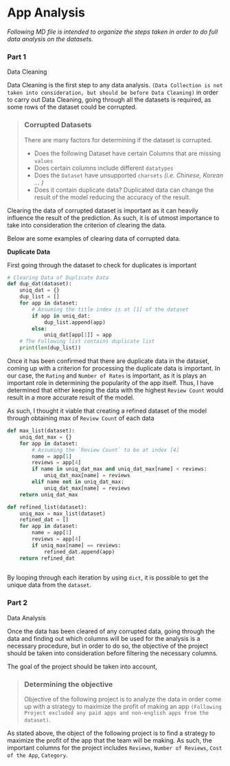# App Analysis

*Following MD file is intended to organize the steps taken in order to do full data analysis on the datasets.*

### Part 1

Data Cleaning

Data Cleaning is the first step to any data analysis. `(Data Collection is not taken into consideration, but should be before Data Cleaning)` in order to carry out Data Cleaning, going through all the datasets is required, as some rows of the dataset could be corrupted. 

> ### Corrupted Datasets
>
> There are many factors for determining if the dataset is corrupted.
>
> - Does the following Dataset have certain Columns that are missing `values`
> - Does certain columns include different `datatypes` 
> - Does the `Dataset` have unsupported `charsets` _(i.e. Chinese, Korean ... )_ 
> - Does it contain duplicate data? Duplicated data can change the result of the model reducing the accuracy of the result.

Clearing the data of corrupted dataset is important as it can heavily influence the result of the prediction. As such, it is of utmost importance to take into consideration the criterion of clearing the data. 

Below are some examples of clearing data of corrupted data.

**Duplicate Data**

First going through the dataset to check for duplicates is important

```python
# Clearing Data of Duplicate Data
def dup_dat(dataset):
    uniq_dat = {}
    dup_list = []
    for app in dataset:
        # Assuming the title index is at [1] of the dataset
        if app in uniq_dat:
            dup_list.append(app)
        else:
            uniq_dat[app[1]] = app
    # The Following list contains duplicate list
    print(len(dup_list))
```

Once it has been confirmed that there are duplicate data in the dataset, coming up with a criterion for processing the duplicate data is important. In our case, the `Rating` and `Number of Rates` is important, as it is plays an important role in determining the popularity of the app itself. Thus, I have determined that either keeping the data with the highest `Review Count` would result in a more accurate result of the model.

As such, I thought it viable that creating a refined dataset of the model through obtaining max of `Review Count` of each data

``` python
def max_list(dataset):
    uniq_dat_max = {}
    for app in dataset:
        # Assuming the `Review Count` to be at index [4]
        name = app[1]
        reviews = app[4]
        if name in uniq_dat_max and uniq_dat_max[name] < reviews:
            uniq_dat_max[name] = reviews
        elif name not in uniq_dat_max:
            uniq_dat_max[name] = reviews
    return uniq_dat_max

def refined_list(dataset):
    uniq_max = max_list(dataset)
    refined_dat = []
    for app in dataset:
        name = app[1]
        reviews = app[4]
        if uniq_max[name] == reviews:
            refined_dat.append(app)
	return refined_dat
            
```

By looping through each iteration by using `dict`, it is possible to get the unique data from the `dataset`.

### Part 2

Data Analysis

Once the data has been cleared of any corrupted data, going through the data and finding out which columns will be used for the analysis is a necessary procedure, but in order to do so, the objective of the project should be taken into consideration before filtering the necessary columns. 

The goal of the project should be taken into account, 

> ### Determining the objective
>
> Objective of the following project is to analyze the data in order come up with a strategy to maximize the profit of making an app `(Following Project excluded any paid apps and non-english apps from the dataset)`.

As stated above, the object of the following project is to find a strategy to maximize the profit of the app that the team will be making. As such, the important columns for the project includes `Reviews`, `Number of Reviews`, `Cost of the App`, `Category`.
